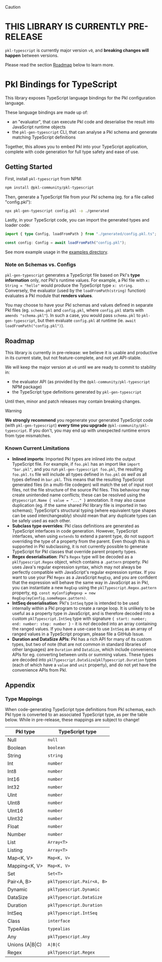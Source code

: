 > [!CAUTION]
>
> # THIS LIBRARY IS CURRENTLY PRE-RELEASE
>
> `pkl-typescript` is currently major version `v0`, and **breaking changes will happen** between versions.
>
> Please read the section [Roadmap](#roadmap) below to learn more.

# Pkl Bindings for TypeScript

This library exposes TypeScript language bindings for the Pkl configuration language.

These language bindings are made up of:

- an "evaluator", that can execute Pkl code and deserialise the result into JavaScript runtime objects
- the `pkl-gen-typescript` CLI, that can analyse a Pkl schema and generate matching TypeScript definitions

Together, this allows you to embed Pkl into your TypeScript application, complete with code generation for full type safety and ease of use.

## Getting Started

First, install `pkl-typescript` from NPM:

```bash
npm install @pkl-community/pkl-typescript
```

Then, generate a TypeScript file from your Pkl schema (eg. for a file called "config.pkl"):

```bash
npx pkl-gen-typescript config.pkl -o ./generated
```

Lastly, in your TypeScript code, you can import the generated types and loader code:

```typescript
import { type Config, loadFromPath } from "./generated/config.pkl.ts";

const config: Config = await loadFromPath("config.pkl");
```

See more example usage in the [examples directory](./examples/).

### Note on Schemas vs. Configs

`pkl-gen-typescript` generates a TypeScript file based on Pkl's **type information** only, _not_ Pkl's runtime values. For example, a Pkl file with `x: String = "hello"` would produce the TypeScript type `x: string`.  
Conversely, the evaluator (used by the `loadFromPath(string)` function) evaluates a Pkl module that **renders values**.

You may choose to have your Pkl schemas and values defined in separate Pkl files (eg. `schema.pkl` and `config.pkl`, where `config.pkl` starts with `amends "schema.pkl"`). In such a case, you would pass `schema.pkl` to `pkl-gen-typescript`, but then evaluate `config.pkl` at runtime (ie. `await loadFromPath("config.pkl")`).

## Roadmap

This library is currently in pre-release: we believe it is usable and productive in its current state, but not feature-complete, and not yet API-stable.

We will keep the major version at `v0` until we are ready to commit to stability in:

- the evaluator API (as provided by the `@pkl-community/pkl-typescript` NPM package)
- the TypeScript type definitions generated by `pkl-gen-typescript`

Until then, minor and patch releases may contain breaking changes.

> [!WARNING]  
> **We strongly recommend** you regenerate your generated TypeScript code (with `pkl-gen-typescript`) **every time you upgrade** `@pkl-community/pkl-typescript`. If you don't, you may end up with unexpected runtime errors from type mismatches.

### Known Current Limitations

- **Inlined imports**: Imported Pkl types are inlined into the output TypeScript file. For example, if `foo.pkl` has an import like `import "bar.pkl"`, and you run `pkl-gen-typescript foo.pkl`, the resulting `foo.pkl.ts` file will include all types defined in `foo.pkl` _as well as_ all types defined in `bar.pkl`. This means that the resulting TypeScript generated files (in a multi-file codegen) will match the set of input root files, not the file structure of the source Pkl files. This behaviour may create unintended name conflicts; these can be resolved using the `@typescript.Name { value = "..." }` annotation. It may also cause duplication (eg. if the same shared Pkl library file is imported in two schemas); TypeScript's structural typing (where equivalent type shapes can be used interchangeably) should mean that any duplicate types can be safely used as each other.
- **Subclass type overrides**: Pkl class definitions are generated as TypeScript interfaces in code generation. However, TypeScript interfaces, when using `extends` to extend a parent type, do not support overriding the type of a property from the parent. Even though this _is_ supported in Pkl subclassing, it is not currently possible to generate TypeScript for Pkl classes that override parent property types.
- **Regex deserialisation**: Pkl's `Regex` type will be decoded as a `pklTypescript.Regex` object, which contains a `.pattern` property. Pkl uses Java's regular expression syntax, which may not always be perfectly compatible with JavaScript's regular expression syntax. If you want to use your Pkl `Regex` as a JavaScript `RegExp`, and you are confident that the expression will behave the same way in JavaScript as in Pkl, you can instantiate a new `RegExp` using the `pklTypescript.Regex.pattern` property, eg. `const myConfigRegexp = new RegExp(myConfig.someRegex.pattern)`.
- **IntSeq deserialisation**: Pkl's `IntSeq` type is intended to be used internally within a Pkl program to create a range loop. It is unlikely to be useful as a property type in JavaScript, and is therefore decoded into a custom `pklTypescript.IntSeq` type with signature `{ start: number; end: number: step: number }` - it is _not_ decoded into an array containing the ranged values. If you have a use-case to use `IntSeq` as an array of ranged values in a TypeScript program, please file a GitHub Issue.
- **Duration and DataSize APIs**: Pkl has a rich API for many of its custom types, but two of note (that are not common in standard libraries of other languages) are `Duration` and `DataSize`, which include convenience APIs for eg. converting between units or summing values. These types are decoded into `pklTypescript.DataSize`/`pklTypescript.Duration` types (each of which have a `value` and `unit` property), and do not yet have the convenience APIs from Pkl.

## Appendix

### Type Mappings

When code-generating TypeScript type definitions from Pkl schemas, each Pkl type is converted to an associated TypeScript type, as per the table below. While in pre-release, these mappings are subject to change!

| Pkl type         | TypeScript type            |
| ---------------- | -------------------------- |
| Null             | `null`                     |
| Boolean          | `boolean`                  |
| String           | `string`                   |
| Int              | `number`                   |
| Int8             | `number`                   |
| Int16            | `number`                   |
| Int32            | `number`                   |
| UInt             | `number`                   |
| UInt8            | `number`                   |
| UInt16           | `number`                   |
| UInt32           | `number`                   |
| Float            | `number`                   |
| Number           | `number`                   |
| List<T>          | `Array<T>`                 |
| Listing<T>       | `Array<T>`                 |
| Map<K, V>        | `Map<K, V>`                |
| Mapping<K, V>    | `Map<K, V>`                |
| Set<T>           | `Set<T>`                   |
| Pair<A, B>       | `pklTypescript.Pair<A, B>` |
| Dynamic          | `pklTypescript.Dynamic`    |
| DataSize         | `pklTypescript.DataSize`   |
| Duration         | `pklTypescript.Duration`   |
| IntSeq           | `pklTypescript.IntSeq`     |
| Class            | `interface`                |
| TypeAlias        | `typealias`                |
| Any              | `pklTypescript.Any`        |
| Unions (A\|B\|C) | `A\|B\|C`                  |
| Regex            | `pklTypescript.Regex`      |
